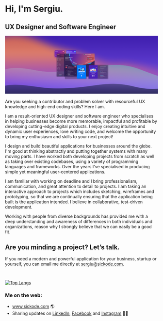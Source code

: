 # Hi, I'm Sergiu.

## UX Designer and Software Engineer

<img src="https://raw.githubusercontent.com/sergiuwaxmann/sergiuwaxmann/master/assets/header.png">

Are you seeking a contributor and problem solver with resourceful UX knowledge and high-end coding skills? Here I am.

I am a result-oriented UX designer and software engineer who specialises in helping businesses become more memorable, impactful and profitable by developing cutting-edge digital products. I enjoy creating intuitive and dynamic user experiences, love writing code, and welcome the opportunity to bring my enthusiasm and skills to your next project!

I design and build beautiful applications for businesses around the globe. I'm good at thinking abstractly and putting together systems with many moving parts. I have worked both developing projects from scratch as well as taking over existing codebases, using a variety of programming languages and frameworks. Over the years I've specialised in producing simple yet meaningful user-centered applications.

I am familiar with working on deadline and I bring professionalism, communication, and great attention to detail to projects. I am taking an interactive approach to projects which includes sketching, wireframes and prototyping, so that we are continually ensuring that the application being built is the application intended. I believe in collaborative, test-driven development.

Working with people from diverse backgrounds has provided me with a deep understanding and awareness of differences in both individuals and organizations, reason why I strongly believe that we can easily be a good fit.

## Are you minding a project? Let’s talk.

If you need a modern and powerful application for your business, startup or yourself, you can email me directly at <a href="mailto:sergiu@sickode.com?subject=Let's%20talk">sergiu@sickode.com</a>.

<br>

[![Top Langs](https://github-readme-stats.vercel.app/api/top-langs/?username=sergiuwaxmann&layout=compact&bg_color=1f1f47&title_color=2fb5fc&text_color=2fb5fc)](https://github.com/anuraghazra/github-readme-stats)

### Me on the web:

- <a href="https://www.sickode.com">www.sickode.com</a> 🌎
- Sharing updates on <a href="https://www.linkedin.com/in/sergiuwaxmann">LinkedIn</a>, <a href="https://www.facebook.com/sickodewebdesign">Facebook</a> and <a href="https://www.instagram.com/sickodewebdesign">Instagram</a> 🤟🏼

